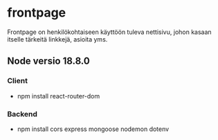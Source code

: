 # frontpage

Frontpage on henkilökohtaiseen käyttöön tuleva nettisivu, johon kasaan itselle tärkeitä linkkejä, asioita yms.



## Node versio 18.8.0


### Client
- npm install react-router-dom

### Backend
- npm install cors express mongoose nodemon dotenv

